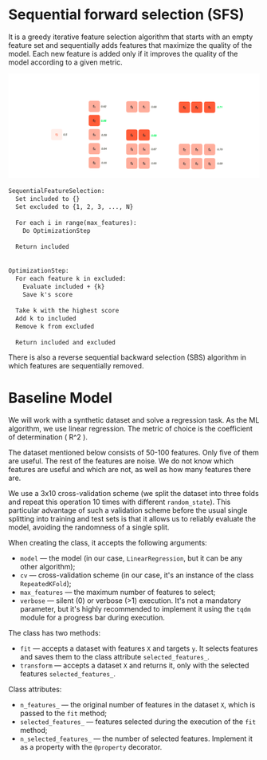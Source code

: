 # Sequential forward selection (SFS)

It is a greedy iterative feature selection algorithm that starts with an empty feature set and sequentially adds features that maximize the quality of the model. Each new feature is added only if it improves the quality of the model according to a given metric.

![Alt text](image.png)

```
SequentialFeatureSelection:
  Set included to {}
  Set excluded to {1, 2, 3, ..., N}

  For each i in range(max_features):
    Do OptimizationStep

  Return included


OptimizationStep:
  For each feature k in excluded:
    Evaluate included + {k}
    Save k's score

  Take k with the highest score
  Add k to included
  Remove k from excluded

  Return included and excluded
  ```

There is also a reverse sequential backward selection (SBS) algorithm in which features are sequentially removed.

# Baseline Model

We will work with a synthetic dataset and solve a regression task. As the ML algorithm, we use linear regression. The metric of choice is the coefficient of determination \( R^2 \).

The dataset mentioned below consists of 50-100 features. Only five of them are useful. The rest of the features are noise. We do not know which features are useful and which are not, as well as how many features there are.

We use a 3x10 cross-validation scheme (we split the dataset into three folds and repeat this operation 10 times with different `random_state`). This particular advantage of such a validation scheme before the usual single splitting into training and test sets is that it allows us to reliably evaluate the model, avoiding the randomness of a single split.


When creating the class, it accepts the following arguments:

- `model` — the model (in our case, `LinearRegression`, but it can be any other algorithm);
- `cv` — cross-validation scheme (in our case, it's an instance of the class `RepeatedKFold`);
- `max_features` — the maximum number of features to select;
- `verbose` — silent (0) or verbose (>1) execution. It's not a mandatory parameter, but it's highly recommended to implement it using the `tqdm` module for a progress bar during execution.

The class has two methods:

- `fit` — accepts a dataset with features `X` and targets `y`. It selects features and saves them to the class attribute `selected_features_`.
- `transform` — accepts a dataset `X` and returns it, only with the selected features `selected_features_`.

Class attributes:

- `n_features_` — the original number of features in the dataset `X`, which is passed to the `fit` method;
- `selected_features_` — features selected during the execution of the `fit` method;
- `n_selected_features_` — the number of selected features. Implement it as a property with the `@property` decorator.



